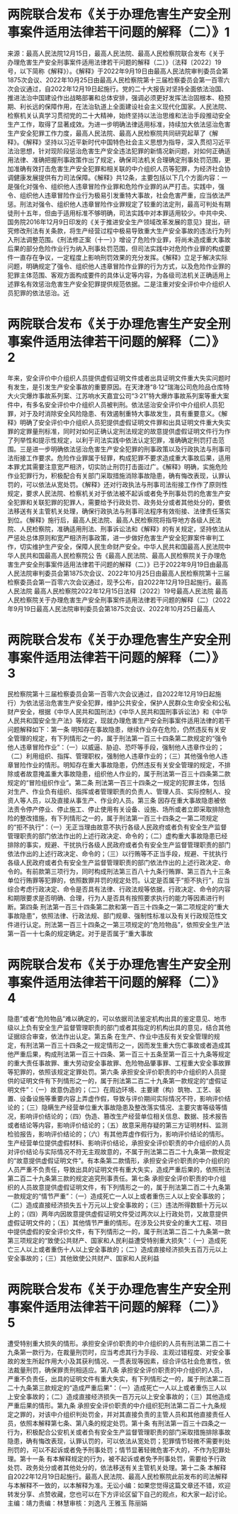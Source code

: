 # 两院联合发布《关于办理危害生产安全刑事案件适用法律若干问题的解释（二）》1

来源：最高人民法院12月15日，最高人民法院、最高人民检察院联合发布《关于办理危害生产安全刑事案件适用法律若干问题的解释（二）》（法释〔2022〕19号，以下简称《解释》）。《解释》于2022年9月19日由最高人民法院审判委员会第1875次会议、2022年10月25日由最高人民检察院第十三届检察委员会第一百零六次会议通过，自2022年12月19日起施行。党的二十大报告对坚持全面依法治国、推进法治中国建设作出战略部署和总体安排，强调必须更好发挥法治固根本、稳预期、利长远的保障作用，在法治轨道上全面建设社会主义现代化国家。人民法院、检察机关认真学习贯彻党的二十大精神，始终坚持以法治思维和法治手段推动安全生产工作，取得了显著成效。为进一步明确法律适用标准，持续加大依法惩治危害生产安全犯罪工作力度，最高人民法院、最高人民检察院共同研究起草了《解释》。《解释》坚持以习近平新时代中国特色社会主义思想为指导，深入贯彻习近平法治思想，针对现阶段惩治危害生产安全违法犯罪的新情况新问题，对如何正确适用法律、准确把握刑事政策作出了规定，确保司法机关合理确定刑事处罚范围，更加准确有效打击危害生产安全犯罪和相关联的中介组织人员等犯罪，为经济社会协调健康发展提供有力司法保障。《解释》共12条，主要包括以下几个方面内容：一是强化对强令、组织他人违章冒险作业罪和危险作业罪的从严打击。实践中，强令、组织他人违章冒险作业行为极易引发重特大事故，社会危害严重，应当依法严惩。刑法对强令、组织他人违章冒险作业罪规定了较重的法定刑，最高可判处有期徒刑十五年，但由于适用标准不够明确，司法实践中对本罪适用较少。中共中央、国务院2016年12月9日印发的《关于推进安全生产领域改革发展的意见》提出，研究修改刑法有关条款，将生产经营过程中极易导致重大生产安全事故的违法行为列入刑法调整范围。《刑法修正案（十一）》增设了危险作业罪，将尚未造成重大事故后果的部分危险作业行为纳入刑事处罚范围，但司法实践中对危险作业罪的构成要件一直存在争议，一定程度上影响刑罚效果的充分发挥。《解释》立足于解决实际问题，明确规定了强令、组织他人违章冒险作业罪的行为方式，以及危险作业罪的犯罪主体范围、客观方面构成要件的具体认定等内容，为各级司法机关正确适用上述罪名有效惩治危害生产安全犯罪提供规范依据。二是注重对安全评价中介组织人员犯罪的依法惩治。近

# 两院联合发布《关于办理危害生产安全刑事案件适用法律若干问题的解释（二）》2

年来，安全评价中介组织人员提供虚假证明文件或者出具证明文件重大失实问题时有发生，是引发生产安全事故的重要原因。在天津港“8·12”瑞海公司危险品仓库特大火灾爆炸事故系列案、江苏响水天嘉宜公司“3·21”特大爆炸事故系列案等重大案件中，有多名安全评价中介组织人员被判刑。依法惩治安全评价中介组织人员犯罪，对于及时消除安全风险隐患、有效遏制重特大事故发生，具有重要意义。《解释》明确了安全评价中介组织人员犯提供虚假证明文件罪和出具证明文件重大失实罪的定罪量刑标准，同时对如何正确认定刑法规定的故意提供虚假证明文件行为作了列举性和提示性规定，以利于司法实践中依法认定犯罪，准确确定刑罚打击范围。三是进一步明确依法惩治危害生产安全犯罪的刑事政策以及行政执法与刑事司法衔接工作要求。危险作业罪属于轻罪，构成犯罪不要求造成重大事故后果，适用本罪尤其需要注意宽严相济，切实防止刑罚打击面过广。《解释》明确，实施危险作业犯罪行为，积极配合有关部门采取措施消除事故隐患，确有悔改表现，认罪认罚的，可以依法从宽处罚。《解释》还对行政执法与刑事司法衔接工作作了原则性规定，要求人民法院、检察机关对于依法被不起诉或者免予刑事处罚的危害生产安全犯罪和关联犯罪的犯罪人，需要给予行政处罚、政务处分或者其他处分的，要依法移送有关主管机关处理，确保行政执法与刑事司法程序有效衔接、法律责任落实到位。《解释》施行后，最高人民法院、最高人民检察院将指导地方各级人民法院、人民检察院，准确适用刑法、刑事诉讼法和《解释》的有关规定，坚持依法从严惩处总体原则和宽严相济刑事政策，进一步做好危害生产安全犯罪案件审判工作，切实维护生产安全，保障人民生命财产安全。中华人民共和国最高人民法院中华人民共和国最高人民检察院公  告《最高人民法院、最高人民检察院关于办理危害生产安全刑事案件适用法律若干问题的解释（二）》已于2022年9月19日由最高人民法院审判委员会第1875次会议、2022年10月25日由最高人民检察院第十三届检察委员会第一百零六次会议通过，现予公布，自2022年12月19日起施行。最高人民法院  最高人民检察院2022年12月15日法释〔2022〕19号最高人民法院 最高人民检察院关于办理危害生产安全刑事案件适用法律若干问题的解释（二）（2022年9月19日最高人民法院审判委员会第1875次会议、2022年10月25日最高人

# 两院联合发布《关于办理危害生产安全刑事案件适用法律若干问题的解释（二）》3

民检察院第十三届检察委员会第一百零六次会议通过，自2022年12月19日起施行）为依法惩治危害生产安全犯罪，维护公共安全，保护人民群众生命安全和公私财产安全，根据《中华人民共和国刑法》《中华人民共和国刑事诉讼法》和《中华人民共和国安全生产法》等规定，现就办理危害生产安全刑事案件适用法律的若干问题解释如下：第一条 明知存在事故隐患，继续作业存在危险，仍然违反有关安全管理的规定，有下列情形之一的，属于刑法第一百三十四条第二款规定的“强令他人违章冒险作业”：（一）以威逼、胁迫、恐吓等手段，强制他人违章作业的；（二）利用组织、指挥、管理职权，强制他人违章作业的；（三）其他强令他人违章冒险作业的情形。明知存在重大事故隐患，仍然违反有关安全管理的规定，不排除或者故意掩盖重大事故隐患，组织他人作业的，属于刑法第一百三十四条第二款规定的“冒险组织作业”。第二条 刑法第一百三十四条之一规定的犯罪主体，包括对生产、作业负有组织、指挥或者管理职责的负责人、管理人员、实际控制人、投资人等人员，以及直接从事生产、作业的人员。第三条 因存在重大事故隐患被依法责令停产停业、停止施工、停止使用有关设备、设施、场所或者立即采取排除危险的整改措施，有下列情形之一的，属于刑法第一百三十四条之一第二项规定的“拒不执行”：（一）无正当理由故意不执行各级人民政府或者负有安全生产监督管理职责的部门依法作出的上述行政决定、命令的；（二）虚构重大事故隐患已经排除的事实，规避、干扰执行各级人民政府或者负有安全生产监督管理职责的部门依法作出的上述行政决定、命令的；（三）以行贿等不正当手段，规避、干扰执行各级人民政府或者负有安全生产监督管理职责的部门依法作出的上述行政决定、命令的。有前款第三项行为，同时构成刑法第三百八十九条行贿罪、第三百九十三条单位行贿罪等犯罪的，依照数罪并罚的规定处罚。认定是否属于“拒不执行”，应当综合考虑行政决定、命令是否具有法律、行政法规等依据，行政决定、命令的内容和期限要求是否明确、合理，行为人是否具有按照要求执行的能力等因素进行判断。第四条 刑法第一百三十四条第二款和第一百三十四条之一第二项规定的“重大事故隐患”，依照法律、行政法规、部门规章、强制性标准以及有关行政规范性文件进行认定。刑法第一百三十四条之一第三项规定的“危险物品”，依照安全生产法第一百一十七条的规定确定。对于是否属于“重大事故

# 两院联合发布《关于办理危害生产安全刑事案件适用法律若干问题的解释（二）》4

隐患”或者“危险物品”难以确定的，可以依据司法鉴定机构出具的鉴定意见、地市级以上负有安全生产监督管理职责的部门或者其指定的机构出具的意见，结合其他证据综合审查，依法作出认定。第五条 在生产、作业中违反有关安全管理的规定，有刑法第一百三十四条之一规定情形之一，因而发生重大伤亡事故或者造成其他严重后果，构成刑法第一百三十四条、第一百三十五条至第一百三十九条等规定的重大责任事故罪、重大劳动安全事故罪、危险物品肇事罪、工程重大安全事故罪等犯罪的，依照该规定定罪处罚。第六条 承担安全评价职责的中介组织的人员提供的证明文件有下列情形之一的，属于刑法第二百二十九条第一款规定的“虚假证明文件”：（一）故意伪造的；（二）在周边环境、主要建（构）筑物、工艺、装置、设备设施等重要内容上弄虚作假，导致与评价期间实际情况不符，影响评价结论的；（三）隐瞒生产经营单位重大事故隐患及整改落实情况、主要灾害等级等情况，影响评价结论的；（四）伪造、篡改生产经营单位相关信息、数据、技术报告或者结论等内容，影响评价结论的；（五）故意采用存疑的第三方证明材料、监测检验报告，影响评价结论的；（六）有其他弄虚作假行为，影响评价结论的情形。生产经营单位提供虚假材料、影响评价结论，承担安全评价职责的中介组织的人员对评价结论与实际情况不符无主观故意的，不属于刑法第二百二十九条第一款规定的“故意提供虚假证明文件”。有本条第二款情形，承担安全评价职责的中介组织的人员严重不负责任，导致出具的证明文件有重大失实，造成严重后果的，依照刑法第二百二十九条第三款的规定追究刑事责任。第七条 承担安全评价职责的中介组织的人员故意提供虚假证明文件，有下列情形之一的，属于刑法第二百二十九条第一款规定的“情节严重”：（一）造成死亡一人以上或者重伤三人以上安全事故的；（二）造成直接经济损失五十万元以上安全事故的；（三）违法所得数额十万元以上的；（四）两年内因故意提供虚假证明文件受过两次以上行政处罚，又故意提供虚假证明文件的；（五）其他情节严重的情形。在涉及公共安全的重大工程、项目中提供虚假的安全评价文件，有下列情形之一的，属于刑法第二百二十九条第一款第三项规定的“致使公共财产、国家和人民利益遭受特别重大损失”：（一）造成死亡三人以上或者重伤十人以上安全事故的；（二）造成直接经济损失五百万元以上安全事故的；（三）其他致使公共财产、国家和人民利益

# 两院联合发布《关于办理危害生产安全刑事案件适用法律若干问题的解释（二）》5

遭受特别重大损失的情形。承担安全评价职责的中介组织的人员有刑法第二百二十九条第一款行为，在裁量刑罚时，应当考虑其行为手段、主观过错程度、对安全事故的发生所起作用大小及其获利情况、一贯表现等因素，综合评估社会危害性，依法裁量刑罚，确保罪责刑相适应。第八条 承担安全评价职责的中介组织的人员，严重不负责任，出具的证明文件有重大失实，有下列情形之一的，属于刑法第二百二十九条第三款规定的“造成严重后果”：（一）造成死亡一人以上或者重伤三人以上安全事故的；（二）造成直接经济损失一百万元以上安全事故的；（三）其他造成严重后果的情形。第九条 承担安全评价职责的中介组织犯刑法第二百二十九条规定之罪的，对该中介组织判处罚金，并对其直接负责的主管人员和其他直接责任人员，依照本解释第七条、第八条的规定处罚。第十条 有刑法第一百三十四条之一行为，积极配合公安机关或者负有安全生产监督管理职责的部门采取措施排除事故隐患，确有悔改表现，认罪认罚的，可以依法从宽处罚；犯罪情节轻微不需要判处刑罚的，可以不起诉或者免予刑事处罚；情节显著轻微危害不大的，不作为犯罪处理。第十一条 有本解释规定的行为，被不起诉或者免予刑事处罚，需要给予行政处罚、政务处分或者其他处分的，依法移送有关主管机关处理。第十二条 本解释自2022年12月19日起施行。最高人民法院、最高人民检察院此前发布的司法解释与本解释不一致的，以本解释为准。无讼小编：如果您觉得这篇文章还不错，欢迎转发分享、点赞收藏，您也可以在下方评论区留下自己的观点，和大家一起讨论。主编：靖力责编：林慧审核：刘逸凡 王雅玉 陈丽娟

